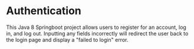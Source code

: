 # Authentication

This Java 8 Springboot project allows users to register for an account, log in, and log out. Inputting any fields incorrectly will redirect the user back to the login page and display a "failed to login" error.
